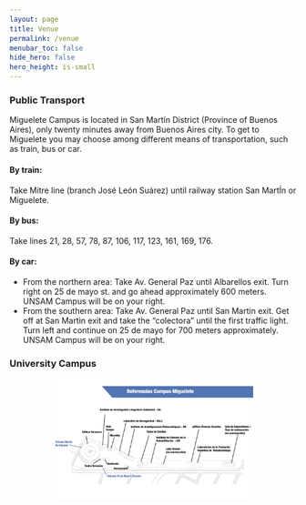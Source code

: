 ```yaml
---
layout: page
title: Venue
permalink: /venue
menubar_toc: false
hide_hero: false
hero_height: is-small
---
```


### Public Transport
Miguelete Campus is located in San Martín District (Province of Buenos Aires), only twenty minutes away from Buenos Aires city. To get to Miguelete you may choose among different means of transportation, such as train, bus or car.

#### By train:
Take Mitre line (branch José León Suárez) until railway station San MartÍn or Miguelete.

#### By bus:
Take lines 21, 28, 57, 78, 87, 106, 117, 123, 161, 169, 176.

#### By car:
- From the northern area: Take Av. General Paz until Albarellos exit. Turn right on 25 de mayo st. and go ahead approximately 600 meters. UNSAM Campus will be on your right.
- From the southern area: Take Av. General Paz until San Martin exit. Get off at San Martìn exit and take the “colectora” until the first traffic light. Turn left and continue on 25 de mayo for 700 meters approximately. UNSAM Campus will be on your right.

### University Campus
<p style="text-align:center">
<img src="img/map_campus_miguelete.png" alt="IDPFun2022" style="max-width:70%">
</p>